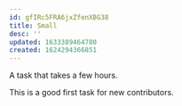 ```yaml
---
id: gfIRc5FRA6jxZfenXBG38
title: Small
desc: ''
updated: 1633389464780
created: 1624294366851
---
```


A task that takes a few hours. 

This is a good first task for new contributors.

